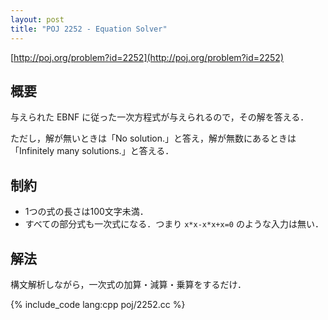 ```yaml
---
layout: post
title: "POJ 2252 - Equation Solver"
---
```

[http://poj.org/problem?id=2252](http://poj.org/problem?id=2252)

## 概要
与えられた EBNF に従った一次方程式が与えられるので，その解を答える．

ただし，解が無いときは「No solution.」と答え，解が無数にあるときは「Infinitely many solutions.」と答える．

## 制約
- 1つの式の長さは100文字未満．
- すべての部分式も一次式になる．つまり `x*x-x*x+x=0` のような入力は無い．

## 解法
構文解析しながら，一次式の加算・減算・乗算をするだけ．

{% include_code lang:cpp poj/2252.cc %}

